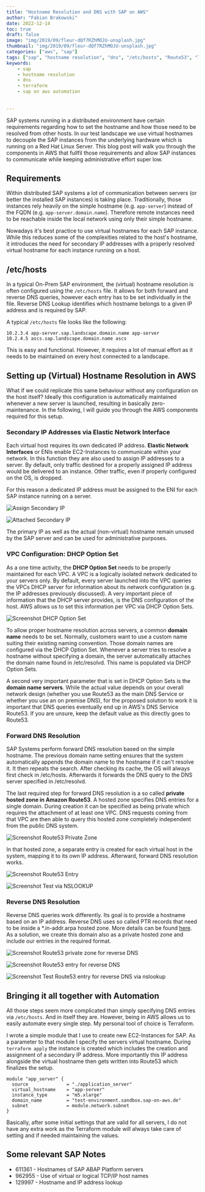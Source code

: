 ```yaml
---
title: "Hostname Resolution and DNS with SAP on AWS"
author: "Fabian Brakowski"
date: 2022-12-14
toc: true
draft: false
image: "img/2019/09/fleur-dQf7RZhMOJU-unsplash.jpg"
thumbnail: "img/2019/09/fleur-dQf7RZhMOJU-unsplash.jpg"
categories: ["aws", "sap"]
tags: ["sap", "hostname resolution", "dns", "/etc/hosts", "Route53", "level-200", "terraform", "dhcp", "dhcp option sets", "/etc/resolvd"]
keywords:
    - sap
    - hostname resolution
    - dns
    - terraform
    - sap on aws automation
    
    
---
```


SAP systems running in a distributed environment have certain requirements regarding how to set the hostname and how those need to be resolved from other hosts. In our test landscape we use virtual hostnames to decouple the SAP instances from the underlying hardware which is running on a Red Hat Linux Server. This blog post will walk you through the components in AWS that fullfil those requirements and allow SAP instances to communicate while keeping administrative effort super low.

## Requirements

Within distributed SAP systems a lot of communication between servers (or better the installed SAP instances) is taking place. Traditionally, those instances rely heavily on the simple hostname (e.g. ``app-server``) instead of the FQDN (e.g. ``app-server.domain.name``). Therefore remote instances need to be reachable inside the local network using only their simple hostname.

Nowadays it's best practice to use virtual hostnames for each SAP instance. While this reduces some of the complexities related to the host's hostname, it introduces the need for secondary IP addresses with a properly resolved virtual hostname for each instance running on a host.

## /etc/hosts

In a typical On-Prem SAP environment, the (virtual) hostname resolution is often configured using the ``/etc/hosts`` file.
It allows for both forward and reverse DNS queries, however each entry has to be set individually in the file. Reverse DNS Lookup identifies which hostname belongs to a given IP address and is required by SAP.

A typical ``/etc/hosts`` file looks like the following:

```console
10.2.3.4 app-server.sap.landscape.domain.name app-server 
10.2.4.5 ascs.sap.landscape.domain.name ascs
```

This is easy and functional. However, it requires a lot of manual effort as it needs to be maintained on every host connected to a landscape.

## Setting up (Virtual) Hostname Resolution in AWS

What if we could replicate this same behaviour without any configuration on the host itself? Ideally this configuration is automatically maintained whenever a new server is launched, resulting in basically zero-maintenance.
In the following, I will guide you through the AWS components required for this setup.

### Secondary IP Addresses via Elastic Network Interface

Each virtual host requires its own dedicated IP address. **Elastic Network Interfaces** or ENIs enable EC2-Instances to communicate within your network. In this function they are also used to assign IP addresses to a server. By default, only traffic destined for a properly assigned IP address would be delivered to an instance. Other traffic, even if properly configured on the OS, is dropped.

For this reason a dedicated IP address must be assigned to the ENI for each SAP instance running on a server.

![Assign Secondary IP](/img/2022/09/sap-on-aws-secondary-ip-assign.PNG)

![Attached Secondary IP](/img/2022/09/sap-on-aws-secondary-ip.PNG)

The primary IP as well as the actual (non-virtual) hostname remain unused by the SAP server and can be used for administrative purposes.

### VPC Configuration: DHCP Option Set

As a one time activity, the **DHCP Option Set** needs to be properly maintained for each VPC. A VPC is a logically isolated network dedicated to your servers only. By default, every server launched into the VPC queries the VPCs DHCP server for information about its network configuration (e.g. the IP addresses previously discussed). A very important piece of information that the DHCP server provides, is the DNS configuration of the host. AWS allows us to set this information per VPC via DHCP Option Sets.

![Screenshot DHCP Option Set](/img/2022/09/sap-on-aws-dhcp-option-set.PNG)

To allow proper hostname resolution across servers, a common **domain name** needs to be set. Normally, customers want to use a custom name suiting their existing naming convention. Those domain names are configured via the DHCP Option Set. Whenever a server tries to resolve a hostname without specifying a domain, the server automatically attaches the domain name found in /etc/resolvd. This name is populated via DHCP Option Sets.

A second very important parameter that is set in DHCP Option Sets is the **domain name servers**. While the actual value depends on your overall network design (whether you use Route53 as the main DNS Service or whether you use an on premise DNS), for the proposed solution to work it is important that DNS queries eventually end up in AWS's DNS Service Route53. If you are unsure, keep the default value as this directly goes to Route53.

### Forward DNS Resolution

SAP Systems perform forward DNS resolution based on the simple hostname. The previous domain name setting ensures that the system automatically appends the domain name to the hostname if it can't resolve it. It then repeats the search.
After checking its cache, the OS will always first check in /etc/hosts. Afterwards it forwards the DNS query to the DNS server specified in /etc/resolvd.

The last required step for forward DNS resolution is a so called **private hosted zone in Amazon Route53**. A hosted zone specifies DNS entries for a single domain. During creation it can be specified as being private which requires the attachment of at least one VPC. DNS requests coming from that VPC are then able to query this hosted zone completely independent from the public DNS system.

![Screenshot Route53 Private Zone](/img/2022/09/sap-on-aws-route53_zone.PNG)

In that hosted zone, a separate entry is created for each virtual host in the system, mapping it to its own IP address. Afterward, forward DNS resolution works.

![Screenshot Route53 Entry](/img/2022/09/sap-on-aws-route53_entry.PNG)

![Screenshot Test via NSLOOKUP](/img/2022/09/sap-on-aws-nslookup.PNG)

### Reverse DNS Resolution

Reverse DNS queries work differently. Its goal is to provide a hostname based on an IP address. Reverse DNS uses so called PTR records that need to be inside a *.in-addr.arpa hosted zone. More details can be found [here](https://en.wikipedia.org/wiki/Reverse_DNS_lookup).
As a solution, we create this domain also as a private hosted zone and include our entries in the required format.

![Screenshot Route53 private zone for reverse DNS](/img/2022/09/sap-on-aws-route53-zone-reverse.PNG)

![Screenshot Route53 entry for reverse DNS](/img/2022/09/sap-on-aws-route53-entry-reverse.PNG)

![Screenshot Test Route53 entry for reverse DNS via nslookup](/img/2022/09/sap-on-aws-nslookup-reverse.PNG)

<!--- screenshot> <!--->

## Bringing it all together with Automation

All those steps seem more complicated than simply specifying DNS entries via ``/etc/hosts``. And in itself they are. However, being in AWS allows us to easily automate every single step. My personal tool of choice is Terraform.

I wrote a simple module that I use to create new EC2-Instances for SAP. As a parameter to that module I specify the servers virtual hostname. During ``terraform apply`` the instance is created which includes the  creation and assignment of a  secondary IP address. More importantly this IP address alongside the virtual hostname then gets written into Route53 which finalizes the setup.

```hcl
module "app_server" {
  source              = "./application_server"
  virtual_hostname    = "app-server"
  instance_type       = "m5.xlarge"
  domain_name         = "test-environment.sandbox.sap-on-aws.de"
  subnet              = module.network.subnet
}
```

Basically, after some initial settings that are valid for all servers, I do not have any extra work as the Terraform module will always take care of setting and if needed maintaining the values.


## Some relevant SAP Notes

- 611361 - Hostnames of SAP ABAP Platform servers
- 962955 - Use of virtual or logical TCP/IP host names
- 129997 - Hostname and IP address lookup
